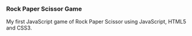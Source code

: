 ### Rock Paper Scissor Game

My first JavaScript game of Rock Paper Scissor using JavaScript, HTML5 and CSS3.
